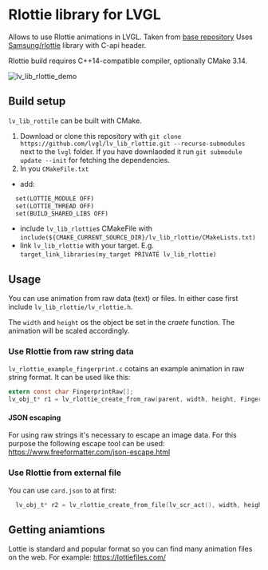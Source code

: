 # Rlottie library for LVGL
Allows to use Rlottie animations in LVGL. Taken from [base repository](https://github.com/ValentiWorkLearning/lv_rlottie)
Uses [Samsung/rlottie](https://github.com/Samsung/rlottie) library with C-api header.

Rlottie build requires C++14-compatible compiler, optionally CMake 3.14.

![lv_lib_rlottie_demo](https://github.com/lvgl/lv_lib_rlottie/raw/master/lv_rlottie.gif)

## Build setup
`lv_lib_rottile` can be built with CMake.

1. Download or clone this repository with `git clone https://github.com/lvgl/lv_lib_rlottie.git --recurse-submodules` next to the `lvgl` folder. If you have downlaoded it run `git submodule update --init` for fetching the dependencies.
2. In you `CMakeFile.txt`
  - add:
```makefile
  set(LOTTIE_MODULE OFF)
  set(LOTTIE_THREAD OFF)
  set(BUILD_SHARED_LIBS OFF)
```
  - include `lv_lib_rlottie`s CMakeFile with `include(${CMAKE_CURRENT_SOURCE_DIR}/lv_lib_rlottie/CMakeLists.txt)`
  - link `lv_lib_rlottie` with your target. E.g. `target_link_libraries(my_target PRIVATE lv_lib_rlottie)`

## Usage

You can use animation from raw data (text) or files. In either case first include `lv_lib_rlottie/lv_rlottie.h`.

The `width` and `height` os the object be set in the *craete* function. The animation will be scaled accordingly.
 
### Use Rlottie from raw string data

`lv_rlottie_example_fingerprint.c` cotains an example animation in raw string format. It can be used like this:

```c
extern const char FingerprintRaw[];
lv_obj_t* r1 = lv_rlottie_create_from_raw(parent, width, height, FingerprintRaw);
```
#### JSON escaping

For using raw strings it's necessary to escape an image data. For this purpose the following escape tool can be used:
https://www.freeformatter.com/json-escape.html


### Use Rlottie from external file

You can use `card.json` to at first:

```c
  lv_obj_t* r2 = lv_rlottie_create_from_file(lv_scr_act(), width, height, "../lv_lib_rlottie/card.json");
```


## Getting aniamtions

Lottie is standard and popular format so you can find many animation files on the web.
For example: https://lottiefiles.com/ 
